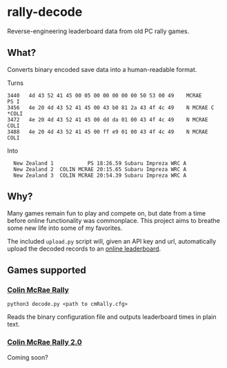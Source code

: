 # rally-decode

Reverse-engineering leaderboard data from old PC rally games.

## What?

Converts binary encoded save data into a human-readable format.

Turns 

```
3440   4d 43 52 41 45 00 05 00 00 00 00 00 50 53 00 49    MCRAE       PS I
3456   4e 20 4d 43 52 41 45 00 43 b0 81 2a 43 4f 4c 49    N MCRAE C  *COLI
3472   4e 20 4d 43 52 41 45 00 dd da 01 00 43 4f 4c 49    N MCRAE     COLI
3488   4e 20 4d 43 52 41 45 00 ff e9 01 00 43 4f 4c 49    N MCRAE     COLI
```

Into
```
  New Zealand 1           PS 18:26.59 Subaru Impreza WRC A
  New Zealand 2  COLIN MCRAE 20:15.65 Subaru Impreza WRC A
  New Zealand 3  COLIN MCRAE 20:54.39 Subaru Impreza WRC A
```

## Why?

Many games remain fun to play and compete on, but date from a time before online functionality was commonplace. This project aims to breathe some new life into some of my favorites. 

The included `upload.py` script will, given an API key and url, automatically upload the decoded records to an [online leaderboard](https://github.com/psaikko/rally-leaderboard).

## Games supported

### [Colin McRae Rally](https://www.pcgamingwiki.com/wiki/Colin_McRae_Rally)

`python3 decode.py <path to cmRally.cfg>` 

Reads the binary configuration file and outputs leaderboard times in plain text.

### [Colin McRae Rally 2.0](https://www.pcgamingwiki.com/wiki/Colin_McRae_Rally_2.0)

Coming soon?